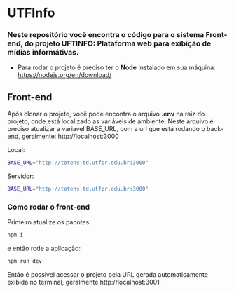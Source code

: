 # UTFInfo
### Neste repositório você encontra o código para o sistema Front-end, do projeto <b>UFTINFO: Plataforma web para exibição de mídias informátivas.</b>

* Para rodar o projeto é preciso ter o <b>Node</b> Instalado em sua máquina: https://nodejs.org/en/download/


## Front-end

Após clonar o projeto, você pode encontra o arquivo <b>.env</b> na raiz do projeto, onde está localizado as variáveis de ambiente;
Neste arquivo é preciso atualizar a variavel BASE_URL, com a url que está rodando o back-end, geralmente: http://localhost:3000

Local: 
```bash
BASE_URL="http://totens.td.utfpr.edu.br:3000"
```

Servidor: 
```bash
BASE_URL="http://totens.td.utfpr.edu.br:3000"
```

### Como rodar o front-end

Primeiro atualize os pacotes:

```bash
npm i
```
e então rode a aplicação:
```bash
npm run dev
```
Então é possivel acessar o projeto pela URL gerada automaticamente exibida no terminal, geralmente http://localhost:3001

